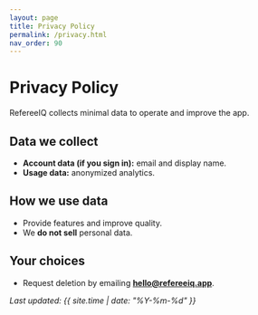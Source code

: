 ```yaml
---
layout: page
title: Privacy Policy
permalink: /privacy.html
nav_order: 90
---
```


# Privacy Policy

RefereeIQ collects minimal data to operate and improve the app.

## Data we collect
- **Account data (if you sign in):** email and display name.
- **Usage data:** anonymized analytics.

## How we use data
- Provide features and improve quality.
- We **do not sell** personal data.

## Your choices
- Request deletion by emailing **hello@refereeiq.app**.

_Last updated: {{ site.time | date: "%Y-%m-%d" }}_
